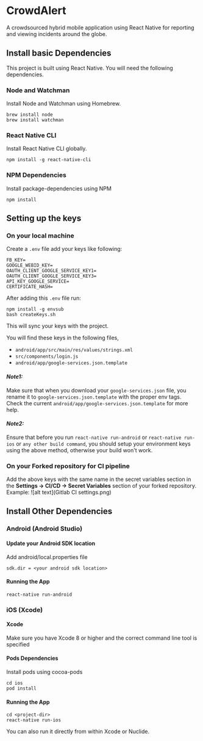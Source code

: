 # CrowdAlert

A crowdsourced hybrid mobile application using React Native for reporting and viewing incidents around the globe.

## Install basic Dependencies

This project is built using React Native. You will need the following dependencies.

### Node and Watchman

Install Node and Watchman using Homebrew.

```
brew install node
brew install watchman
```

### React Native CLI

Install React Native CLI globally.

```
npm install -g react-native-cli
```

### NPM Dependencies

Install package-dependencies using NPM

```
npm install
```

## Setting up the keys

### On your local machine

Create a `.env` file add your keys like following:

```
FB_KEY=
GOOGLE_WEBID_KEY=
OAUTH_CLIENT_GOOGLE_SERVICE_KEY1=
OAUTH_CLIENT_GOOGLE_SERVICE_KEY3=
API_KEY_GOOGLE_SERVICE=
CERTIFICATE_HASH=
```

After adding this `.env` file run:

```
npm install -g envsub
bash createKeys.sh
```

This will sync your keys with the project.

You will find these keys in the following files,
*   `android/app/src/main/res/values/strings.xml`
*   `src/components/login.js`
*   `android/app/google-services.json.template`

#### **_Note1:_**
Make sure that when you download your  `google-services.json` file, you rename it to `google-services.json.template` with the proper env tags. Check the current `android/app/google-services.json.template` for more help.

#### **_Note2:_**
Ensure that before you run `react-native run-android` or `react-native run-ios` or `any other build command`, you should setup your environment keys using the above method, otherwise your build won't work.

### On your Forked repository for CI pipeline

Add the above keys with the same name in the secret variables section in the **Settings -> CI/CD -> Secret Variables** section of your forked repository. <br>
Example:
![alt text](Gitlab CI settings.png)

## Install Other Dependencies

### Android (Android Studio)

#### Update your Android SDK location

Add android/local.properties file

```
sdk.dir = <your android sdk location>
```

#### Running the App

```
react-native run-android
```

### iOS (Xcode)

#### Xcode

Make sure you have Xcode 8 or higher and the correct command line tool is specified

#### Pods Dependencies

Install pods using cocoa-pods

```
cd ios
pod install
```

#### Running the App

```
cd <project-dir>
react-native run-ios
```

You can also run it directly from within Xcode or Nuclide.
